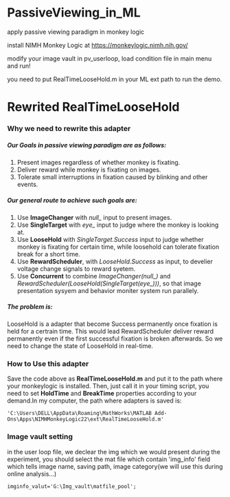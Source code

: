 # PassiveViewing_in_ML
apply passive viewing paradigm in monkey logic

install NIMH Monkey Logic at https://monkeylogic.nimh.nih.gov/

modify your image vault in pv_userloop, load condition file in main menu and run!

you need to put RealTimeLooseHold.m in your ML ext path to run the demo.
# Rewrited RealTimeLooseHold
### Why we need to rewrite this adapter
##### Our Goals in passive viewing paradigm are as follows:
1. Present images regardless of whether monkey is fixating.
2. Deliver reward while monkey is fixating on images.
3. Tolerate small interruptions in fixation caused by blinking and other events.
##### Our general route to achieve such goals are:
1. Use **ImageChanger** with *null_* input to present images.
2. Use **SingleTarget** with *eye_* input to judge where the monkey is looking at.
3. Use **LooseHold** with *SingleTarget.Success* input to judge whether monkey is fixating for certain time, while loosehold can tolerate fixation break for a short time.
4. Use **RewardScheduler**, with *LooseHold.Success* as input, to develier voltage change signals to reward syetem.
5. Use **Concurrent** to combine *ImageChanger(null_)* and *RewardScheduler(LooseHold(SingleTarget(eye_)))*, so that image presentation sysyem and behavior moniter system run parallely.
##### The problem is:
LooseHold is a adapter that become Success permanently once fixation is held for a certrain time. This would lead RewardScheduler deliver reward permanently even if the first successful fixation is broken afterwards. So we need to change the state of LooseHold in real-time.
### How to Use this adapter
Save the code above as **RealTimeLooseHold.m** and put it to the path where your monkeylogic is installed. Then, just call it in your timing script, you need to set **HoldTime** and **BreakTime** properties according to your demand.In my computer, the path where adapters is saved is:
```
'C:\Users\DELL\AppData\Roaming\MathWorks\MATLAB Add-Ons\Apps\NIMHMonkeyLogic22\ext\RealTimeLooseHold.m'
```

### Image vault setting
in the user loop file, we declear the img which we would present during the experiment, you should select the mat file which contain 'img_info' field which tells image name, saving path, image category(we will use this during online analysis...)
```
imginfo_valut='G:\Img_vault\matfile_pool';
```